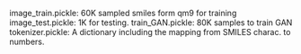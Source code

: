 image_train.pickle: 60K sampled smiles form qm9 for training
image_test.pickle: 1K for testing.
train_GAN.pickle: 80K samples to train GAN
tokenizer.pickle: A dictionary including the mapping from SMILES charac. to numbers.


